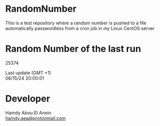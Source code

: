 # RandomNumber    
This is a test repository where a random number is pushed to a file automatically passwordless from a cron job in my Linux CentOS server    
# Random Number of the last run   
25374
      
Last update (GMT +1)    
06/15/24 20:00:01
# Developer    
Hamdy Abou El Anein   
hamdy.aea@protonmail.com
